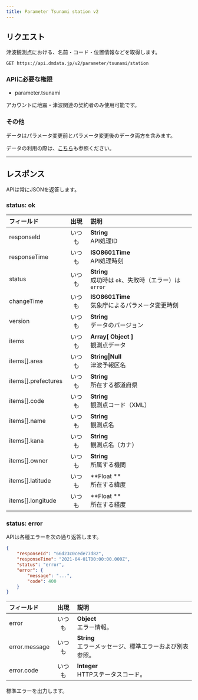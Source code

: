 ```yaml
---
title: Parameter Tsunami station v2
---
```


## リクエスト

津波観測点における、名前・コード・位置情報などを取得します。

`GET https://api.dmdata.jp/v2/parameter/tsunami/station`

### APIに必要な権限
* parameter.tsunami

アカウントに地震・津波関連の契約者のみ使用可能です。

### その他
データはパラメータ変更前とパラメータ変更後のデータ両方を含みます。

データの利用の際は、[こちら](/parameter.md)も参照ください。

---

## レスポンス
APIは常にJSONを返答します。

### status: ok
|フィールド|出現|説明|
|:--|:-:|:--|
|responseId|いつも|**String** <br/> API処理ID|
|responseTime|いつも|**ISO8601Time** <br/> API処理時刻|
|status|いつも|**String** <br/> 成功時は `ok`、失敗時（エラー）は `error`|
|changeTime|いつも|**ISO8601Time** <br/> 気象庁によるパラメータ変更時刻|
|version|いつも|**String** <br/> データのバージョン|
|items|いつも|**Array[ Object ]** <br/> 観測点データ|
|items[].area|いつも|**String\|Null** <br/> 津波予報区名|
|items[].prefectures|いつも|**String** <br/> 所在する都道府県|
|items[].code|いつも|**String** <br/> 観測点コード（XML）|
|items[].name|いつも|**String** <br/> 観測点名|
|items[].kana|いつも|**String** <br/> 観測点名（カナ）|
|items[].owner|いつも|**String** <br/> 所属する機関|
|items[].latitude|いつも|**Float ** <br/> 所在する緯度|
|items[].longitude|いつも|**Float ** <br/> 所在する経度|

### status: error
APIは各種エラーを次の通り返答します。
```json
{
    "responseId": "66d23c0cede77d82",
    "responseTime": "2021-04-01T00:00:00.000Z",
    "status": "error",
    "error": {
        "message": "...",
        "code": 400
    }
}
```

|フィールド|出現|説明|
|:--|:-:|:--|
|error|いつも|**Object** <br/> エラー情報。|
|error.message|いつも|**String** <br/> エラーメッセージ、標準エラーおよび別表参照。|
|error.code|いつも|**Integer** <br/> HTTPステータスコード。|

標準エラーを出力します。
